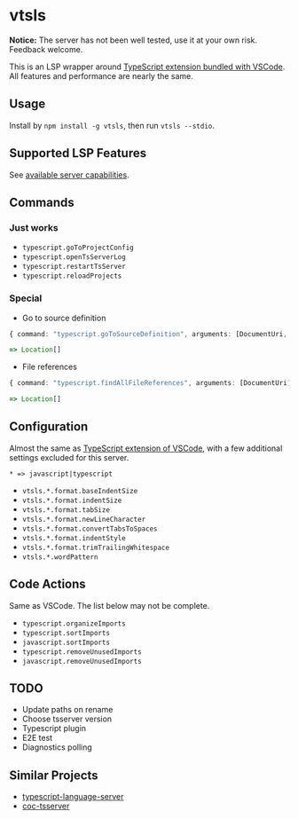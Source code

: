 # vtsls

**Notice:** The server has not been well tested, use it at your own risk. Feedback welcome.

This is an LSP wrapper around [TypeScript extension bundled with VSCode](https://github.com/microsoft/vscode/tree/838b48504cd9a2338e2ca9e854da9cec990c4d57/extensions/typescript-language-features). All features and performance are nearly the same.

## Usage

Install by `npm install -g vtsls`, then run `vtsls --stdio`.

## Supported LSP Features

See [available server capabilities](./src/utils/capabilities.ts).

## Commands

### Just works

- `typescript.goToProjectConfig`
- `typescript.openTsServerLog`
- `typescript.restartTsServer`
- `typescript.reloadProjects`

### Special

- Go to source definition

```typescript
{ command: "typescript.goToSourceDefinition", arguments: [DocumentUri, Position] }

=> Location[]
```

- File references

```typescript
{ command: "typescript.findAllFileReferences", arguments: [DocumentUri] }

=> Location[]
```

## Configuration

Almost the same as [TypeScript extension of VSCode](https://github.com/microsoft/vscode/blob/838b48504cd9a2338e2ca9e854da9cec990c4d57/extensions/typescript-language-features/package.json#L147), with a few additional settings excluded for this server.

`* => javascript|typescript`

- `vtsls.*.format.baseIndentSize`
- `vtsls.*.format.indentSize`
- `vtsls.*.format.tabSize`
- `vtsls.*.format.newLineCharacter`
- `vtsls.*.format.convertTabsToSpaces`
- `vtsls.*.format.indentStyle`
- `vtsls.*.format.trimTrailingWhitespace`
- `vtsls.*.wordPattern`

## Code Actions

Same as VSCode. The list below may not be complete.

- `typescript.organizeImports`
- `typescript.sortImports`
- `javascript.sortImports`
- `typescript.removeUnusedImports`
- `javascript.removeUnusedImports`

## TODO

- Update paths on rename
- Choose tsserver version
- Typescript plugin
- E2E test
- Diagnostics polling

## Similar Projects

- [typescript-language-server](https://github.com/typescript-language-server/typescript-language-server)
- [coc-tsserver](https://github.com/neoclide/coc-tsserver)
